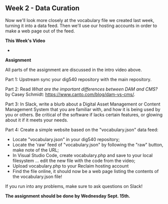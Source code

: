 ## Week 2 - Data Curation

Now we'll look more closely at the vocabulary file we created last week, turning it into a data feed. Then we'll use our hosting accounts in order to make a web page out of the feed.

**This Week's Video**

- 

**Assignment**

All parts of the assignment are discussed in the intro video above.

Part 1: Upstream sync your dig540 repository with the main repository.

Part 2: Read *What are the important differences between DAM and CMS?* by Casey Schmidt: <https://www.canto.com/blog/dam-vs-cms/>.

Part 3: In Slack, write a blurb about a Digital Asset Management or Content Management System that you are familiar with, and how it is being used by you or others. Be critical of the software if lacks certain features, or glowing about it if it meets your needs. 

Part 4: Create a simple website based on the "vocabulary.json" data feed:
- Locate "vocabulary.json" in your dig540 repository;
- Locate the 'raw' feed of "vocabulary.json" by following the "raw" button, make note of the URL;
- In Visual Studio Code, create vocabulary.php and save to your local filesystem ... edit the new file with the code from the video;
- Upload vocabulary.php to your Reclaim hosting account
- Find the file online, it should now be a web page listing the contents of the vocabulary.json file!

If you run into any problems, make sure to ask questions on Slack!

**The assignment should be done by Wednesday Sept. 15th.**
